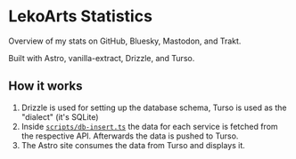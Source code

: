 # LekoArts Statistics

Overview of my stats on GitHub, Bluesky, Mastodon, and Trakt.

Built with Astro, vanilla-extract, Drizzle, and Turso.

## How it works

1. Drizzle is used for setting up the database schema, Turso is used as the "dialect" (it's SQLite)
1. Inside [`scripts/db-insert.ts`](https://github.com/LekoArts/lekoarts-stats/blob/main/scripts/db-insert.ts) the data for each service is fetched from the respective API. Afterwards the data is pushed to Turso.
1. The Astro site consumes the data from Turso and displays it.
